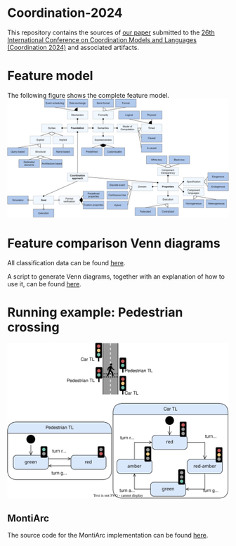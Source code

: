 # Coordination-2024
This repository contains the sources of [our paper](./paper.pdf) submitted to the [26th International Conference on Coordination Models and Languages (Coordination 2024)](https://www.discotec.org/2024/coordination) and associated artifacts.

# Feature model
The following figure shows the complete feature model.
![](./artifacts/images/feature-model.svg)

# Feature comparison Venn diagrams
All classification data can be found [here](./artifacts/classification.xlsx).

A script to generate Venn diagrams, together with an explanation of how to use it, can be found [here](./artifacts/venn-diagram-scripts/).

# Running example: Pedestrian crossing

![](./artifacts/images/runningExample.svg)

## MontiArc
The source code for the MontiArc implementation can be found [here](https://github.com/timKraeuter/montiarc).
